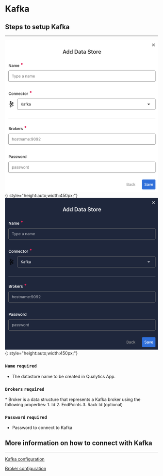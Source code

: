 # Kafka

## Steps to setup Kafka

---

![Screenshot](../assets/datastores/kafka/create-data-store-light.png#only-light){: style="height:auto;width:450px;"}
![Screenshot](../assets/datastores/kafka/create-data-store-dark.png#only-dark){: style="height:auto;width:450px;"}

### `Name` <spam id='required'>`required`</spam>

* The datastore name  to be created in Qualytics App.

### `Brokers` <spam id='required'>`required`</spam>

​* Broker is a data structure that represents a Kafka broker using the following properties:
    1. Id
    2. EndPoints
    3. Rack Id (optional)

### `Password` <spam id='required'>`required`</spam>

* Password to connect to Kafka

## More information on how to connect with Kafka

---

[Kafka configuration](https://kafka.apache.org/documentation/#configuration)

[Broker configuration](https://kafka.apache.org/documentation/#brokerconfigs)
​
